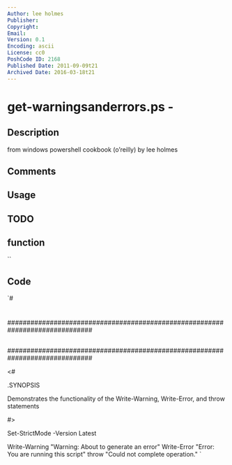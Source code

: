 ```yaml
---
Author: lee holmes
Publisher: 
Copyright: 
Email: 
Version: 0.1
Encoding: ascii
License: cc0
PoshCode ID: 2168
Published Date: 2011-09-09t21
Archived Date: 2016-03-18t21
---
```


# get-warningsanderrors.ps - 

## Description

from windows powershell cookbook (o’reilly) by lee holmes

## Comments



## Usage



## TODO



## function

``

## Code

`#
 #
 ##############################################################################
 ##
 ##
 ##
 ##############################################################################
 
 <#
 
 .SYNOPSIS
 
 Demonstrates the functionality of the Write-Warning, Write-Error, and throw
 statements
 
 #>
 
 Set-StrictMode -Version Latest
 
 Write-Warning "Warning: About to generate an error"
 Write-Error "Error: You are running this script"
 throw "Could not complete operation."
`

